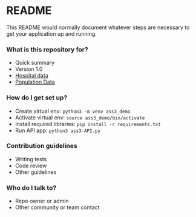 # README #

This README would normally document whatever steps are necessary to get your application up and running.

### What is this repository for? ###

* Quick summary
* Version 1.0
* [Hospital data](https://data.gov.au/dataset/88a95824-c0e7-4ec0-bb78-b36223dd16a8)
* [Population Data](http://stat.data.abs.gov.au/)

### How do I get set up? ###

* Create virtual env: 
`python3 -m venv ass3_demo`
* Activate virtual env: 
`source ass3_demo/bin/activate`
* Install required libraries: 
`pip install -r requirements.txt`
* Run API app: 
`python3 ass3-API.py`

### Contribution guidelines ###

* Writing tests
* Code review
* Other guidelines

### Who do I talk to? ###

* Repo owner or admin
* Other community or team contact
